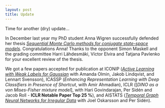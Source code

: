 ```yaml
---
layout: post
title: Update
---
```


Time for another (dry) update...

In December last year my PhD student Anna Wigren successfully defended her thesis [_Sequential Monte Carlo methods for conjugate state-space models_](https://www.diva-portal.org/smash/record.jsf?pid=diva2%3A1703961&dswid=9281). Congratulations Anna! Thanks to the opponent Simon Maskell and the grading committee Harri Lähdesmäki, Víctor Elvira and Tatjana Pavlenko for your excellent review of the thesis.

We got a few papers accepted for publication at
ICONIP ([_Active Learning with Weak Labels for Gaussian_](https://arxiv.org/abs/2204.08335) with Amanda Olmin, Jakob Lindqvist, and Lennart Svensson),
ICASSP (_Enhancing Representation Learning with Deep Classifiers in Presence of Shortcut_, with Amir Ahmadian),
ICLR ([_DINO as a von Mises-Fisher mixture model_], with Hari Govindarajan, Per Sidén and Jacob Roll - **ICLR Notable Paper Top 25 %**), and
AISTATS ([_Temporal Graph Neural Networks for Irregular Data_](https://arxiv.org/abs/2302.08415) with Joel Oskarsson and Per Sidén).
